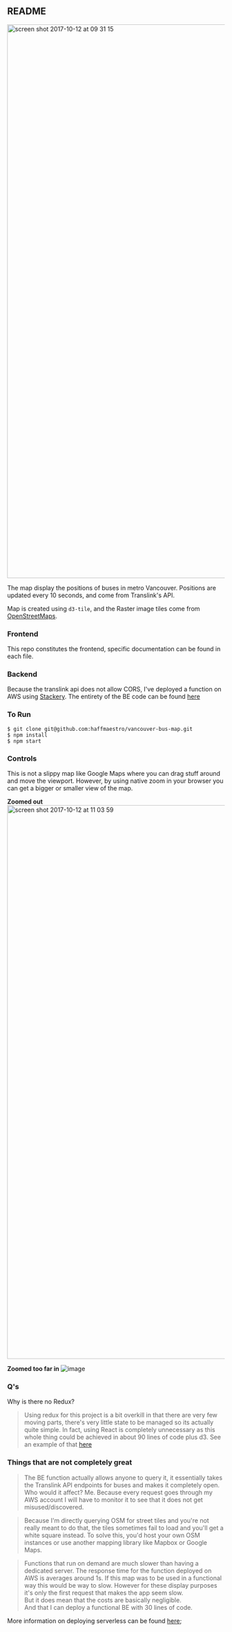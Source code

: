 ## README

<img width="1280" alt="screen shot 2017-10-12 at 09 31 15" src="https://user-images.githubusercontent.com/5842360/31507628-28096078-af30-11e7-883f-284b4c9552c6.png">

The map display the positions of buses in metro Vancouver. Positions are updated every 10 seconds, and come from Translink's API.

Map is created using `d3-tile`, and the Raster image tiles come from [OpenStreetMaps](http://www.openstreetmap.org/).

### Frontend
This repo constitutes the frontend, specific documentation can be found in each file.

### Backend
Because the translink api does not allow CORS, I've deployed a function on AWS using [Stackery](www.stackery.io).
The entirety of the BE code can be found [here](http://www.openstreetmap.org/)

### To Run
`$ git clone git@github.com:haffmaestro/vancouver-bus-map.git`  
`$ npm install`  
`$ npm start`  

### Controls
This is not a slippy map like Google Maps where you can drag stuff around and move the viewport. However, by using native zoom in your browser you can get a bigger or smaller view of the map.

**Zoomed out**
<img width="1280" alt="screen shot 2017-10-12 at 11 03 59" src="https://user-images.githubusercontent.com/5842360/31511826-c45e767c-af3d-11e7-8759-947ea0a0beef.png">

**Zoomed too far in**
![image](https://user-images.githubusercontent.com/5842360/31511894-020af126-af3e-11e7-9841-e57a5109f56c.png)


### Q's
Why is there no Redux?
> Using redux for this project is a bit overkill in that there are very few moving parts, there's very little state to be managed so its actually quite simple.
> In fact, using React is completely unnecessary as this whole thing could be achieved in about 90 lines of code plus d3. See an example of that [here](http://bl.ocks.org/haffmaestro/97c268712e040f762a8db99930651d26)

### Things that are not completely great
> The BE function actually allows anyone to query it, it essentially takes the Translink API endpoints for buses and makes it completely open.  
> Who would it affect? Me. Because every request goes through my AWS account I will have to monitor it to see that it does not get misused/discovered.

> Because I'm directly querying OSM for street tiles and you're not really meant to do that, the tiles sometimes fail to load and you'll get a white square instead. To solve this, you'd host your own OSM instances or use another mapping library like Mapbox or Google Maps.

> Functions that run on demand are much slower than having a dedicated server. The response time for the function deployed on AWS is averages around 1s. If this map was to be used in a functional way this would be way to slow. However for these display purposes it's only the first request that makes the app seem slow.  
> But it does mean that the costs are basically negligible.  
> And that I can deploy a functional BE with 30 lines of code.

More information on deploying serverless can be found [here](https://serverless.com/);